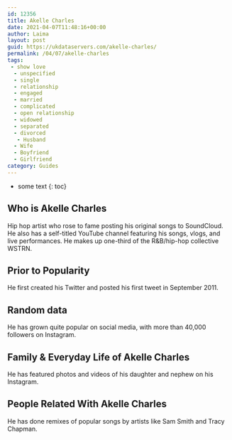 ```yaml
---
id: 12356
title: Akelle Charles
date: 2021-04-07T11:48:16+00:00
author: Laima
layout: post
guid: https://ukdataservers.com/akelle-charles/
permalink: /04/07/akelle-charles
tags:
 - show love
  - unspecified
  - single
  - relationship
  - engaged
  - married
  - complicated
  - open relationship
  - widowed
  - separated
  - divorced
   - Husband
  - Wife
  - Boyfriend
  - Girlfriend
category: Guides
---
```


* some text
{: toc}


## Who is Akelle Charles
                  
                  
                  
Hip hop artist who rose to fame posting his original songs to SoundCloud. He also has a self-titled YouTube channel featuring his songs, vlogs, and live performances. He makes up one-third of the R&B/hip-hop collective WSTRN.
                  
              
            
              
            
                
                
                
## Prior to Popularity
                  
                  
                  
He first created his Twitter and posted his first tweet in September 2011.
                  
              
            
              
            
                
                
                
## Random data
                  
                  
                  
He has grown quite popular on social media, with more than 40,000 followers on Instagram.
                  
              
            
              
            
                
                
                
## Family & Everyday Life of Akelle Charles
                  
                  
                  
He has featured photos and videos of his daughter and nephew on his Instagram.
                  
              
            
              
            
                
                
                
## People Related With Akelle Charles
                  
                  
                  
He has done remixes of popular songs by artists like Sam Smith and Tracy Chapman.
                  
              
            
              
            
                
              
            
              
              
            
            
              
            
          
          
          